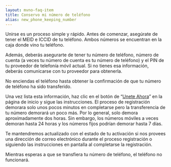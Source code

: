 ```yaml
---
layout: mvno-faq-item
title: Conservo mi número de teléfono
alias: new_phone_keeping_number
---
```


Unirse es un proceso simple y rápido. Antes de comenzar, asegúrate de tener el MEID e ICCID de tu teléfono. Ambos números se encuentran en la caja donde vino tu teléfono.

Además, deberás asegurarte de tener tu número de teléfono, número de cuenta (a veces tu número de cuenta es tu número de teléfono) y el PIN de tu proveedor de telefonía móvil actual. Si no tienes esa información, deberás comunicarse con tu proveedor para obtenerla.

No enciendas el teléfono hasta obtener la confirmación de que tu número de teléfono ha sido transferido.

Una vez lista esta información, haz clic en el botón de “<a href="register.html" target="_blank">Unete Ahora</a>” en la página de inicio y sigue las instrucciones. El proceso de registración demorara solo unos pocos minutos en completarse pero la transferencia de tu número demorará un poco más. Por lo general, solo demora aproximadamente dos horas. Sin embargo, los números móviles a veces demoran hasta 24 horas y los números fijos podrían demorar hasta 7 días.

Te mantendremos actualizado con el estado de tu activación si nos provees una dirección de correo electrónico durante el proceso registración o siguiendo las instrucciones en pantalla al completarse la registración.

Mientras esperas a que se transfiera tu número de teléfono, el teléfono no funcionará.
